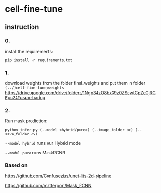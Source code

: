 # cell-fine-tune

## instruction
### 0.
install the requirements:
```
pip install -r requirements.txt
```
### 1.
download weights from the folder final_weights and put them in folder ```(../)cell-fine-tune/weights```<br>
https://drive.google.com/drive/folders/1Ngp34zO8bx39z0ZSqwtCpZoCjRCEpc24?usp=sharing
### 2.
Run mask prediction:
```
python infer.py (--model <hybrid/pure>) (--image_folder <>) (--save_folder <>)
```
```--model hybrid``` runs our Hybrid model

```--model pure``` runs MaskRCNN
### Based on
https://github.com/Confusezius/unet-lits-2d-pipeline

https://github.com/matterport/Mask_RCNN
